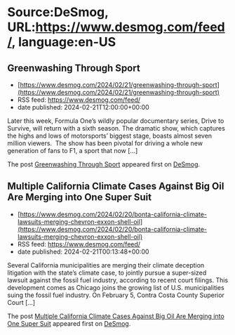 # Source:DeSmog, URL:https://www.desmog.com/feed/, language:en-US

## Greenwashing Through Sport
 - [https://www.desmog.com/2024/02/21/greenwashing-through-sport](https://www.desmog.com/2024/02/21/greenwashing-through-sport)
 - RSS feed: https://www.desmog.com/feed/
 - date published: 2024-02-21T12:00:00+00:00

<p>Later this week, Formula One&#8217;s wildly popular documentary series, Drive to Survive, will return with a sixth season. The dramatic show, which captures the highs and lows of motorsports’ biggest stage, boasts almost seven million viewers.  The show has been pivotal for driving a whole new generation of fans to F1, a sport that now [&#8230;]</p>
<p>The post <a href="https://www.desmog.com/2024/02/21/greenwashing-through-sport/">Greenwashing Through Sport</a> appeared first on <a href="https://www.desmog.com">DeSmog</a>.</p>

## Multiple California Climate Cases Against Big Oil Are Merging into One Super Suit
 - [https://www.desmog.com/2024/02/20/bonta-california-climate-lawsuits-merging-chevron-exxon-shell-oil](https://www.desmog.com/2024/02/20/bonta-california-climate-lawsuits-merging-chevron-exxon-shell-oil)
 - RSS feed: https://www.desmog.com/feed/
 - date published: 2024-02-21T00:13:48+00:00

<p>Several California municipalities are merging their climate deception litigation with the state’s climate case, to jointly pursue a super-sized lawsuit against the fossil fuel industry, according to recent court filings. This development comes as Chicago joins the growing list of U.S. municipalities suing the fossil fuel industry. On February 5, Contra Costa County Superior Court [&#8230;]</p>
<p>The post <a href="https://www.desmog.com/2024/02/20/bonta-california-climate-lawsuits-merging-chevron-exxon-shell-oil/">Multiple California Climate Cases Against Big Oil Are Merging into One Super Suit</a> appeared first on <a href="https://www.desmog.com">DeSmog</a>.</p>


